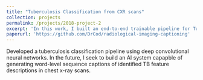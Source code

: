 ```yaml
---
title: "Tuberculosis Classification from CXR scans"
collection: projects
permalink: /projects/2018-project-2
excerpt: 'In this work, I built an end-to-end trainable pipeline for Tuberculosis(TB) classification <br/><img src='/images/500x300.png'>'
paperurl: 'https://github.com/DrCod/radiological-imaging-captioning'
---
```


Developed a  tuberculosis classification pipeline using deep convolutional neural networks. In the future, I seek to build an AI system capapble of generating word-level sequence captions of identified TB feature descriptions in chest x-ray scans. 